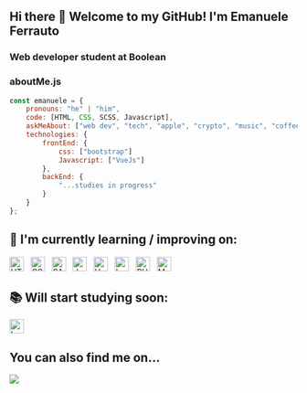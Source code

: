 ## Hi there 👋 Welcome to my GitHub! I'm Emanuele Ferrauto 
### Web developer student at Boolean

### aboutMe.js

```javascript
const emanuele = {
    pronouns: "he" | "him",
    code: [HTML, CSS, SCSS, Javascript],
    askMeAbout: ["web dev", "tech", "apple", "crypto", "music", "coffee"],
    technologies: {
        frontEnd: {
            css: ["bootstrap"]
            Javascript: ["VueJs"]
        },
        backEnd: {
            "...studies in progress"
        }        
    }
};
```

## 📖 I'm currently learning / improving on:
[<img src="https://img.shields.io/badge/HTML5-E34F26?style=for-the-badge&logo=html5&logoColor=white" alt="HTML5 logo" title="HTML5" height="25" />][learning]
&nbsp;
[<img src="https://img.shields.io/badge/CSS3-1572B6?style=for-the-badge&logo=css3&logoColor=white" alt="CSS logo" title="CSS" height="25" />][learning]
&nbsp;
[<img src="https://img.shields.io/badge/Sass-CC6699?style=for-the-badge&logo=sass&logoColor=white" alt="SASS logo" title="SASS" height="25" />][learning]
&nbsp;
[<img src="https://img.shields.io/badge/JavaScript-323330?style=for-the-badge&logo=javascript&logoColor=F7DF1E" alt="JavaScript logo" title="JavaScript" height="25" />][learning]
&nbsp;
[<img src="https://img.shields.io/badge/Vue.js-35495E?style=for-the-badge&logo=vue.js&logoColor=4FC08D" alt="VueJS" title="Vue JS" height="25" />][learning]
&nbsp;
[<img src="https://img.shields.io/badge/Laravel-FF2D20?style=for-the-badge&logo=laravel&logoColor=white" alt="Laravel" title="Laravel" height="25" />][objectives]
&nbsp;
[<img src="https://img.shields.io/badge/PHP-777BB4?style=for-the-badge&logo=php&logoColor=white" alt="PHP" title="PHP" height="25" />][objectives]
&nbsp;
[<img src="https://img.shields.io/badge/MySQL-00000F?style=for-the-badge&logo=mysql&logoColor=white" alt="MySQL" title="MySQL" height="25" />][objectives]

## 📚 Will start studying soon:
[<img src="https://img.shields.io/badge/Laravel-FF2D20?style=for-the-badge&logo=laravel&logoColor=white" alt="Laravel" title="Laravel" height="25" />][objectives]

## You can also find me on...
<a href="https://it.linkedin.com/in/emanuele-ignazio-jr-ferrauto-138a46a1/" target="_blank">
    <img src="https://img.shields.io/badge/-LinkedIn-%230077B5?style=for-the-badge&logo=linkedin&logoColor=white" target="_blank"> 
</a>

[learning]: #-im-currently-learning--improving-on
[objectives]: #-will-start-studying-soon

